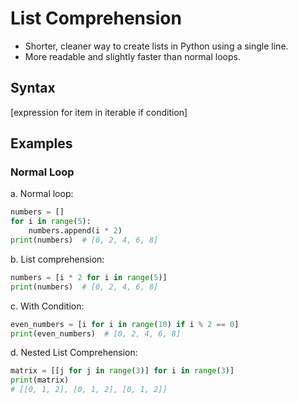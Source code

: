# List Comprehension

- Shorter, cleaner way to create lists in Python using a single line.
- More readable and slightly faster than normal loops.

## Syntax
[expression for item in iterable if condition]

## Examples

### Normal Loop


a.	Normal loop:
```python
numbers = []
for i in range(5):
    numbers.append(i * 2)
print(numbers)  # [0, 2, 4, 6, 8]
```

b.	List comprehension:
```python
numbers = [i * 2 for i in range(5)]
print(numbers)  # [0, 2, 4, 6, 8]
```

c.	With Condition:
```python
even_numbers = [i for i in range(10) if i % 2 == 0]
print(even_numbers)  # [0, 2, 4, 6, 8]
```

d.	Nested List Comprehension:
```python
matrix = [[j for j in range(3)] for i in range(3)]
print(matrix)
# [[0, 1, 2], [0, 1, 2], [0, 1, 2]]
```
